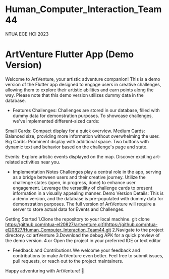 # Human_Computer_Interaction_Team44
NTUA ECE HCI 2023

# ArtVenture Flutter App (Demo Version)
Welcome to ArtVenture, your artistic adventure companion! This is a demo version of the Flutter app designed to engage users in creative challenges, allowing them to explore their artistic abilities and earn points along the way. Please note that this demo version utilizes dummy data in the database.

- Features
Challenges:
Challenges are stored in our database, filled with dummy data for demonstration purposes.
To showcase challenges, we've implemented different-sized cards:

Small Cards:
  Compact display for a quick overview.
Medium Cards:
  Balanced size, providing more information without overwhelming the user.
Big Cards:
  Prominent display with additional space.
  Two buttons with dynamic text and behavior based on the challenge's page and state.

Events:
Explore artistic events displayed on the map.
Discover exciting art-related activities near you.

- Implementation Notes
Challenges play a central role in the app, serving as a bridge between users and their creative journey.
Utilize the challenge states (open, in progress, done) to enhance user engagement.
Leverage the versatility of challenge cards to present information in a visually appealing manner.
Demo Version Details:
This is a demo version, and the database is pre-populated with dummy data for demonstration purposes. The full version of ArtVenture will require a server to store actual data for Events and Challenges.

Getting Started
1.Clone the repository to your local machine.
git clone https://github.com/ntua-el20827/artventure.git](https://github.com/ntua-el20827/Human_Computer_Interaction_Team44.git
2.Navigate to the project directory.
cd artVenture
3.Download the debug APK for a quick preview of the demo version.
4.or Open the project in your preferred IDE or text editor

- Feedback and Contributions
We welcome your feedback and contributions to make ArtVenture even better. Feel free to submit issues, pull requests, or reach out to the project maintainers.

Happy adventuring with ArtVenture! 🎨
